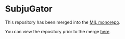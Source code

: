 # SubjuGator
This repository has been merged into the [MIL monorepo](https://github.com/uf-mil/mil).

You can view the repository prior to the merge [here](https://github.com/uf-mil/SubjuGator/tree/cf986d217ecec18b1e012153fedff64023409c6c).
